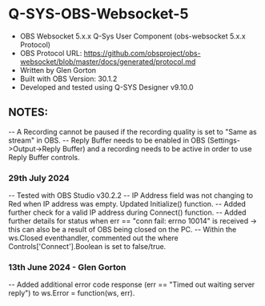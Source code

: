# Q-SYS-OBS-Websocket-5

- OBS Websocket 5.x.x Q-Sys User Component (obs-websocket 5.x.x Protocol)
- OBS Protocol URL: https://github.com/obsproject/obs-websocket/blob/master/docs/generated/protocol.md
- Written by Glen Gorton
- Built with OBS Version: 30.1.2
- Developed and tested using Q-SYS Designer v9.10.0

## NOTES:
-- A Recording cannot be paused if the recording quality is set to "Same as stream" in OBS.
-- Reply Buffer needs to be enabled in OBS (Settings->Output->Reply Buffer) and a recording needs to be active in order to use Reply Buffer controls.


### 29th July 2024
-- Tested with OBS Studio v30.2.2
-- IP Address field was not changing to Red when IP address was empty. Updated Initialize() function.
-- Added further check for a valid IP address during Connect() function.
-- Added further details for status when err == "conn fail: errno 10014" is received -> this can also be a result of OBS being closed on the PC.
-- Within the ws.Closed eventhandler, commented out the where Controls['Connect'].Boolean is set to false/true.

### 13th June 2024 - Glen Gorton
-- Added additional error code response (err == "Timed out waiting server reply") to ws.Error = function(ws, err).
